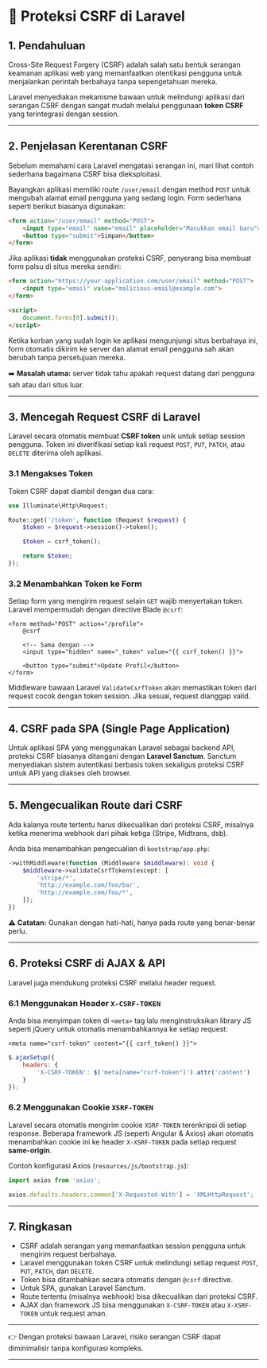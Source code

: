 # 📘 Proteksi CSRF di Laravel

## 1. Pendahuluan

Cross-Site Request Forgery (CSRF) adalah salah satu bentuk serangan keamanan aplikasi web yang memanfaatkan otentikasi pengguna untuk menjalankan perintah berbahaya tanpa sepengetahuan mereka.

Laravel menyediakan mekanisme bawaan untuk melindungi aplikasi dari serangan CSRF dengan sangat mudah melalui penggunaan **token CSRF** yang terintegrasi dengan session.

---

## 2. Penjelasan Kerentanan CSRF

Sebelum memahami cara Laravel mengatasi serangan ini, mari lihat contoh sederhana bagaimana CSRF bisa dieksploitasi.

Bayangkan aplikasi memiliki route `/user/email` dengan method `POST` untuk mengubah alamat email pengguna yang sedang login. Form sederhana seperti berikut biasanya digunakan:

```html
<form action="/user/email" method="POST">
    <input type="email" name="email" placeholder="Masukkan email baru">
    <button type="submit">Simpan</button>
</form>
```

Jika aplikasi **tidak** menggunakan proteksi CSRF, penyerang bisa membuat form palsu di situs mereka sendiri:

```html
<form action="https://your-application.com/user/email" method="POST">
    <input type="email" value="malicious-email@example.com">
</form>

<script>
    document.forms[0].submit();
</script>
```

Ketika korban yang sudah login ke aplikasi mengunjungi situs berbahaya ini, form otomatis dikirim ke server dan alamat email pengguna sah akan berubah tanpa persetujuan mereka.

➡️ **Masalah utama:** server tidak tahu apakah request datang dari pengguna sah atau dari situs luar.

---

## 3. Mencegah Request CSRF di Laravel

Laravel secara otomatis membuat **CSRF token** unik untuk setiap session pengguna. Token ini diverifikasi setiap kali request `POST`, `PUT`, `PATCH`, atau `DELETE` diterima oleh aplikasi.

### 3.1 Mengakses Token

Token CSRF dapat diambil dengan dua cara:

```php
use Illuminate\Http\Request;

Route::get('/token', function (Request $request) {
    $token = $request->session()->token();

    $token = csrf_token();

    return $token;
});
```

### 3.2 Menambahkan Token ke Form

Setiap form yang mengirim request selain `GET` wajib menyertakan token. Laravel mempermudah dengan directive Blade `@csrf`:

```blade
<form method="POST" action="/profile">
    @csrf
    
    <!-- Sama dengan -->
    <input type="hidden" name="_token" value="{{ csrf_token() }}">
    
    <button type="submit">Update Profil</button>
</form>
```

Middleware bawaan Laravel `ValidateCsrfToken` akan memastikan token dari request cocok dengan token session. Jika sesuai, request dianggap valid.

---

## 4. CSRF pada SPA (Single Page Application)

Untuk aplikasi SPA yang menggunakan Laravel sebagai backend API, proteksi CSRF biasanya ditangani dengan **Laravel Sanctum**. Sanctum menyediakan sistem autentikasi berbasis token sekaligus proteksi CSRF untuk API yang diakses oleh browser.

---

## 5. Mengecualikan Route dari CSRF

Ada kalanya route tertentu harus dikecualikan dari proteksi CSRF, misalnya ketika menerima webhook dari pihak ketiga (Stripe, Midtrans, dsb).

Anda bisa menambahkan pengecualian di `bootstrap/app.php`:

```php
->withMiddleware(function (Middleware $middleware): void {
    $middleware->validateCsrfTokens(except: [
        'stripe/*',
        'http://example.com/foo/bar',
        'http://example.com/foo/*',
    ]);
})
```

⚠️ **Catatan:** Gunakan dengan hati-hati, hanya pada route yang benar-benar perlu.

---

## 6. Proteksi CSRF di AJAX & API

Laravel juga mendukung proteksi CSRF melalui header request.

### 6.1 Menggunakan Header `X-CSRF-TOKEN`

Anda bisa menyimpan token di `<meta>` tag lalu menginstruksikan library JS seperti jQuery untuk otomatis menambahkannya ke setiap request:

```blade
<meta name="csrf-token" content="{{ csrf_token() }}">
```

```javascript
$.ajaxSetup({
    headers: {
        'X-CSRF-TOKEN': $('meta[name="csrf-token"]').attr('content')
    }
});
```

### 6.2 Menggunakan Cookie `XSRF-TOKEN`

Laravel secara otomatis mengirim cookie `XSRF-TOKEN` terenkripsi di setiap response. Beberapa framework JS (seperti Angular & Axios) akan otomatis menambahkan cookie ini ke header `X-XSRF-TOKEN` pada setiap request **same-origin**.

Contoh konfigurasi Axios (`resources/js/bootstrap.js`):

```javascript
import axios from 'axios';

axios.defaults.headers.common['X-Requested-With'] = 'XMLHttpRequest';
```

---

## 7. Ringkasan

* CSRF adalah serangan yang memanfaatkan session pengguna untuk mengirim request berbahaya.
* Laravel menggunakan token CSRF untuk melindungi setiap request `POST`, `PUT`, `PATCH`, dan `DELETE`.
* Token bisa ditambahkan secara otomatis dengan `@csrf` directive.
* Untuk SPA, gunakan Laravel Sanctum.
* Route tertentu (misalnya webhook) bisa dikecualikan dari proteksi CSRF.
* AJAX dan framework JS bisa menggunakan `X-CSRF-TOKEN` atau `X-XSRF-TOKEN` untuk request aman.

---

👉 Dengan proteksi bawaan Laravel, risiko serangan CSRF dapat diminimalisir tanpa konfigurasi kompleks.

---
